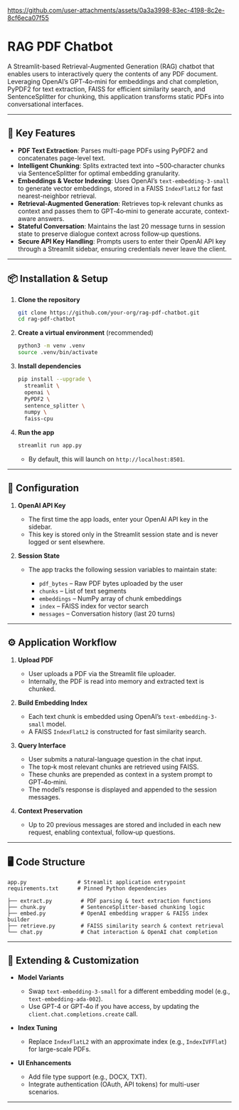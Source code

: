 https://github.com/user-attachments/assets/0a3a3998-83ec-4198-8c2e-8cf6eca07f55

# RAG PDF Chatbot

A Streamlit-based Retrieval-Augmented Generation (RAG) chatbot that enables users to interactively query the contents of any PDF document. Leveraging OpenAI’s GPT‑4o‑mini for embeddings and chat completion, PyPDF2 for text extraction, FAISS for efficient similarity search, and SentenceSplitter for chunking, this application transforms static PDFs into conversational interfaces.

---

## 🚀 Key Features

* **PDF Text Extraction**: Parses multi-page PDFs using PyPDF2 and concatenates page-level text.
* **Intelligent Chunking**: Splits extracted text into \~500‑character chunks via SentenceSplitter for optimal embedding granularity.
* **Embeddings & Vector Indexing**: Uses OpenAI’s `text-embedding-3-small` to generate vector embeddings, stored in a FAISS `IndexFlatL2` for fast nearest-neighbor retrieval.
* **Retrieval-Augmented Generation**: Retrieves top‑k relevant chunks as context and passes them to GPT‑4o‑mini to generate accurate, context-aware answers.
* **Stateful Conversation**: Maintains the last 20 message turns in session state to preserve dialogue context across follow‑up questions.
* **Secure API Key Handling**: Prompts users to enter their OpenAI API key through a Streamlit sidebar, ensuring credentials never leave the client.

---

## 📦 Installation & Setup

1. **Clone the repository**

   ```bash
   git clone https://github.com/your-org/rag-pdf-chatbot.git
   cd rag-pdf-chatbot
   ```

2. **Create a virtual environment** (recommended)

   ```bash
   python3 -m venv .venv
   source .venv/bin/activate
   ```

3. **Install dependencies**

   ```bash
   pip install --upgrade \
     streamlit \
     openai \
     PyPDF2 \
     sentence_splitter \
     numpy \
     faiss-cpu
   ```

4. **Run the app**

   ```bash
   streamlit run app.py
   ```

   * By default, this will launch on `http://localhost:8501`.

---

## 🔧 Configuration

1. **OpenAI API Key**

   * The first time the app loads, enter your OpenAI API key in the sidebar.
   * This key is stored only in the Streamlit session state and is never logged or sent elsewhere.

2. **Session State**

   * The app tracks the following session variables to maintain state:

     * `pdf_bytes` – Raw PDF bytes uploaded by the user
     * `chunks` – List of text segments
     * `embeddings` – NumPy array of chunk embeddings
     * `index` – FAISS index for vector search
     * `messages` – Conversation history (last 20 turns)

---

## ⚙️ Application Workflow

1. **Upload PDF**

   * User uploads a PDF via the Streamlit file uploader.
   * Internally, the PDF is read into memory and extracted text is chunked.

2. **Build Embedding Index**

   * Each text chunk is embedded using OpenAI’s `text-embedding-3-small` model.
   * A FAISS `IndexFlatL2` is constructed for fast similarity search.

3. **Query Interface**

   * User submits a natural-language question in the chat input.
   * The top‑k most relevant chunks are retrieved using FAISS.
   * These chunks are prepended as context in a system prompt to GPT‑4o‑mini.
   * The model’s response is displayed and appended to the session messages.

4. **Context Preservation**

   * Up to 20 previous messages are stored and included in each new request, enabling contextual, follow‑up questions.

---

## 🖥️ Code Structure

```text
app.py                # Streamlit application entrypoint
requirements.txt      # Pinned Python dependencies

├── extract.py         # PDF parsing & text extraction functions
├── chunk.py           # SentenceSplitter-based chunking logic
├── embed.py           # OpenAI embedding wrapper & FAISS index builder
├── retrieve.py        # FAISS similarity search & context retrieval
└── chat.py            # Chat interaction & OpenAI chat completion
```

---

## 🔄 Extending & Customization

* **Model Variants**

  * Swap `text-embedding-3-small` for a different embedding model (e.g., `text-embedding-ada-002`).
  * Use GPT-4 or GPT‑4o if you have access, by updating the `client.chat.completions.create` call.

* **Index Tuning**

  * Replace `IndexFlatL2` with an approximate index (e.g., `IndexIVFFlat`) for large-scale PDFs.

* **UI Enhancements**

  * Add file type support (e.g., DOCX, TXT).
  * Integrate authentication (OAuth, API tokens) for multi-user scenarios.

---


